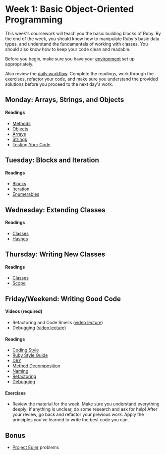 # Week 1: Basic Object-Oriented Programming

This week's coursework will teach you the basic building blocks of Ruby.
By the end of the week, you should know how to manipulate Ruby's basic
data types, and understand the fundamentals of working with classes. You
should also know how to keep your code clean and readable.

Before you begin, make sure you have your [environment][environment]
set up appropriately.

Also review the [daily workflow][workflow]. Complete the readings, work
through the exercises, refactor your code, and make sure you understand
the provided solutions before you proceed to the next day's work.

[workflow]: ./../workflow.md
[environment]: ./../w0/environment-setup.md

## Monday: Arrays, Strings, and Objects

#### Readings
- [Methods][methods]
- [Objects][objects]
- [Arrays][arrays]
- [Strings][strings]
- [Testing Your Code][rspec]

[methods]: ./w1d1/readings/method.md
[objects]: ./w1d1/readings/object.md
[arrays]: ./w1d1/readings/array.md
[strings]: ./w1d1/readings/string.md
[rspec]: ./w1d1/readings/rspec.md

## Tuesday: Blocks and Iteration

#### Readings
- [Blocks][blocks]
- [Iteration][iteration]
- [Enumerables][enumerables]

[blocks]: ./w1d2/readings/block.md
[iteration]: ./w1d2/readings/iteration.md
[enumerables]: ./w1d2/readings/enumerable.md

## Wednesday: Extending Classes

#### Readings
- [Classes][classes-i]
- [Hashes][hashes]

[classes-i]: ./w1d3/readings/class-i.md
[hashes]: ./w1d3/readings/hash.md

## Thursday: Writing New Classes

#### Readings
- [Classes][classes-ii]
- [Scope][scope]

[classes-ii]: ./w1d4/readings/class-ii.md
[scope]: ./w1d4/readings/scope.md

## Friday/Weekend: Writing Good Code

#### Videos (required)
- Refactoring and Code Smells ([video lecture][refactoring-video])
- Debugging ([video lecture][debugging-video])

[refactoring-video]: https://www.youtube.com/watch?v=DC-pQPq0acs
[debugging-video]: https://vimeo.com/129370279

#### Readings
- [Coding Style][coding-style]
- [Ruby Style Guide][ruby-styleguide]
- [DRY][dry]
- [Method Decomposition][method-decomposition]
- [Naming][naming]
- [Refactoring][refactoring-reading]
- [Debugging][debugging-reading]

[coding-style]: ./w1d5/readings/coding-style.md
[ruby-styleguide]: https://github.com/styleguide/ruby
[dry]: ./w1d5/readings/dry.md
[method-decomposition]: ./w1d5/readings/method-decomposition.md
[naming]: ./w1d5/readings/naming.md
[refactoring-reading]: ./w1d5/readings/refactoring.md
[debugging-reading]: ./w1d5/readings/debugger.md

#### Exercises
- Review the material for the week. Make sure you understand everything
  deeply; if anything is unclear, do some research and ask for help!
  After your review, go back and refactor your previous work. Apply the
  principles you've learned to write the best code you can.

## Bonus
- [Project Euler][project-euler] problems

[project-euler]: http://projecteuler.net/
